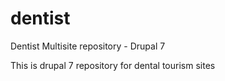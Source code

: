# dentist
Dentist Multisite repository - Drupal 7


This is drupal 7 repository for dental tourism sites
